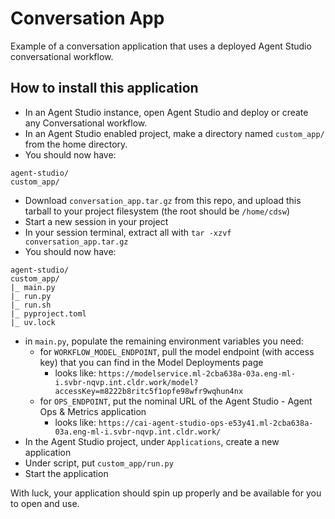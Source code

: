 # Conversation App

Example of a conversation application that uses a deployed Agent Studio conversational workflow.


## How to install this application
* In an Agent Studio instance, open Agent Studio and deploy or create any Conversational workflow. 
* In an Agent Studio enabled project, make a directory named `custom_app/` from the home directory.
* You should now have:

```
agent-studio/
custom_app/
```

* Download `conversation_app.tar.gz` from this repo, and upload this tarball to your project filesystem (the root should be `/home/cdsw`)
* Start a new session in your project
* In your session terminal, extract all with `tar -xzvf conversation_app.tar.gz`
* You should now have:

```
agent-studio/
custom_app/
|_ main.py
|_ run.py
|_ run.sh
|_ pyproject.toml
|_ uv.lock
```

* in `main.py`, populate the remaining environment variables you need:
  * for `WORKFLOW_MODEL_ENDPOINT`, pull the model endpoint (with access key) that you can find in the Model Deployments page
    * looks like: `https://modelservice.ml-2cba638a-03a.eng-ml-i.svbr-nqvp.int.cldr.work/model?accessKey=m8222b8ritc5f1opfe98wfr9wqhun4nx`
  * for `OPS_ENDPOINT`, put the nominal URL of the Agent Studio - Agent Ops & Metrics application
    * looks like: `https://cai-agent-studio-ops-e53y41.ml-2cba638a-03a.eng-ml-i.svbr-nqvp.int.cldr.work/`
* In the Agent Studio project, under `Applications`, create a new application
* Under script, put `custom_app/run.py`
* Start the application

With luck, your application should spin up properly and be available for you to open and use.